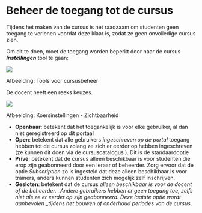 # Beheer de toegang tot de cursus

Tijdens het maken van de cursus is het raadzaam om studenten geen toegang te verlenen voordat deze klaar is, zodat ze geen onvolledige cursus zien.

Om dit te doen, moet de toegang worden beperkt door naar de cursus _**Instellingen**_ tool te gaan:

![](../.gitbook/assets/images17%20%289%29.png)

Afbeelding: Tools voor cursusbeheer

De docent heeft een reeks keuzes.

![](../.gitbook/assets/images18%20%289%29.png)

Afbeelding: Koersinstellingen - Zichtbaarheid

* **Openbaar**: betekent dat het toegankelijk is voor elke gebruiker, al dan niet geregistreerd op dit portaal
* **Open**: betekent dat alle gebruikers _ingeschreven op de portal_ toegang hebben tot de cursus zolang ze zich er eerder op hebben ingeschreven \(ze kunnen dit doen via de cursuscatalogus \). Dit is de standaardoptie
* **Privé**: betekent dat de cursus alleen beschikbaar is voor studenten die erop zijn geabonneerd door een leraar of beheerder. Zorg ervoor dat de optie _Subscription_ zo is ingesteld dat deze alleen beschikbaar is voor trainers, anders kunnen studenten zich mogelijk zelf inschrijven.
* **Gesloten**: betekent dat de cursus _alleen beschikbaar is voor de docent of de beheerder. \_Andere gebruikers hebben er geen toegang toe, zelfs niet als ze er eerder op zijn geabonneerd. Deze laatste optie wordt aanbevolen \_tijdens het bouwen of_ _onderhoud_ _periodes van de cursus_.

